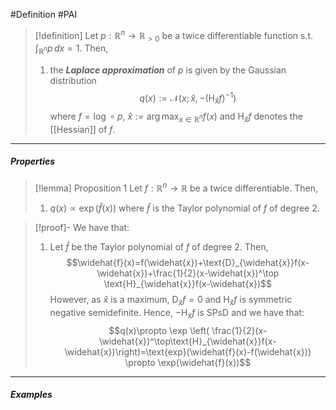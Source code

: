 #Definition #PAI 

> [!definition]
> Let $p:\mathbb{R}^n\to \mathbb{R}_{> 0}$ be a twice differentiable function s.t. $\int_{\mathbb{R}^n}^{} p \, dx=1$. Then, 
> 1. the ***Laplace approximation*** of $p$ is given by the Gaussian distribution $$q(x):=\mathcal{N}(x; \widehat{x},-(\text{H}_{\widehat{x}}f)^{-1})$$where $f = \log \circ p$, $\widehat{x}:=\arg\max_{x\in \mathbb{R}^n}f(x)$ and  $\text{H}_{\widehat{x}}f$ denotes the [[Hessian]] of $f$. 
---
##### Properties
> [!lemma] Proposition 1
> Let $f:\mathbb{R}^n\to \mathbb{R}$ be a twice differentiable. Then, 
> 1. $q(x)\propto\exp(\widehat{f}(x))$ where $\widehat{f}$ is the Taylor polynomial of $f$ of degree 2.

> [!proof]-
> We have that:
> 1. Let $\widehat{f}$ be the Taylor polynomial of $f$ of degree 2. Then, $$\widehat{f}(x)=f(\widehat{x})+\text{D}_{\widehat{x}}f(x-\widehat{x})+\frac{1}{2}(x-\widehat{x})^\top \text{H}_{\widehat{x}}f(x-\widehat{x})$$However, as $\widehat{x}$ is a maximum, $\text{D}_{\widehat{x}}f=0$ and $\text{H}_{\widehat{x}}f$ is symmetric negative semidefinite. Hence, $-\text{H}_{\widehat{x}}f$ is SPsD and we have that: $$q(x)\propto \exp \left(  \frac{1}{2}(x-\widehat{x})^\top\text{H}_{\widehat{x}}f(x-\widehat{x})\right)=\text{exp}(\widehat{f}(x)-f(\widehat{x}))  \propto \exp(\widehat{f}(x))$$
---
##### Examples

